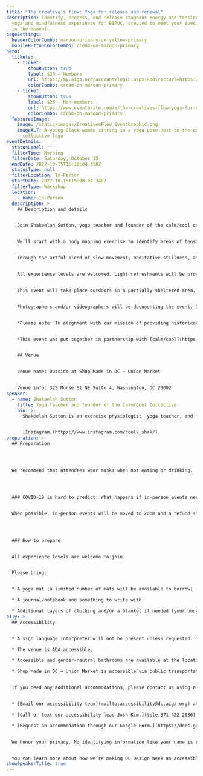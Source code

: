 ```yaml
---
title: "The creative’s flow: Yoga for release and renewal"
description: Identify, process, and release stagnant energy and tension with a
  yoga and mindfulness experience for BIPOC, created to meet your specific needs
  in the moment.
pageSettings:
  headerColorCombo: maroon-primary-on-yellow-primary
  mobileButtonColorCombo: cream-on-maroon-primary
hero:
  tickets:
    - ticket:
        showButton: true
        label: $20 — Members
        url: https://my.aiga.org/account/login.aspx?RedirectUrl=https://ikit.aiga.org/ikit_national_util/ikit-national-util-sso-redirect/?state=https%3A%2F%2Fdc.aiga.org%2Fevent%2Fthe-creatives-flow-yoga-for-release-and-renewal%2F%3Fredirect_source%3Deventbrite_register
        colorCombo: cream-on-maroon-primary
    - ticket:
        showButton: true
        label: $25 — Non-members
        url: https://www.eventbrite.com/e/the-creatives-flow-yoga-for-release-and-renewal-tickets-425439981437
        colorCombo: cream-on-maroon-primary
  featuredImage:
    image: /static/images/CreativesFlow_EventGraphic.png
    imageALT: A young Black woman sitting in a yoga pose next to the calm and cool
      collective logo
eventDetails:
  statusLabel: ""
  filterTime: Morning
  filterDate: Saturday, October 15
  endDate: 2022-10-15T16:30:04.358Z
  statusType: null
  filterLocation: In-Person
  startDate: 2022-10-15T15:00:04.348Z
  filterType: Workshop
  location:
    - name: In-Person
  description: >-
    ## Description and details


    Join Shakeelah Sutton, yoga teacher and founder of the calm/cool collective, in co-creating a yoga and relaxation experience designed to meet your specific needs in the moment. 


    We’ll start with a body mapping exercise to identify areas of tension, which will then be used to create a yoga flow that addresses everyone’s individual and collective need for release and relaxation.


    Through the artful blend of slow movement, meditative stillness, and intentional breathing, you can expect to leave feeling deeply restored with a greater sense of awareness, clarity, and creativity. 


    All experience levels are welcomed. Light refreshments will be provided.


    This event will take place outdoors in a partially sheltered area. Please dress in weather-appropriate, comfortable attire.


    Photographers and/or videographers will be documenting the event. If you wish to opt-out of being photographed, please notify the event organizers upon check-in.


    *Please note: In alignment with our mission of providing historically underrepresented communities with access to holistic wellness, this event creates space for those who identify as BIPOC (Black, Indigenous, and people of color). While we will never deny anyone access to our event, if you do not identify as BIPOC, we kindly ask that you save space for those who are.*


    *This event was put together in partnership with [calm/cool](https://www.calmcool.co/) collective and was made possible by our sponsor [Shop Made in DC](https://www.shopmadeindc.com/).*


    ## Venue


    Venue name: Outside at Shop Made in DC – Union Market


    Venue info: 325 Morse St NE Suite 4, Washington, DC 20002
speaker:
  - name: Shakeelah Sutton
    title: Yoga Teacher and founder of the Calm/Cool Collective
    bio: >-
      Shakeelah Sutton is an exercise physiologist, yoga teacher, and founder of the calm/cool collective. She works to inspire others to heal from stress and trauma by using wellness practices as a catalyst for self-love and healing.


      [Instagram](https://www.instagram.com/cool\_shak/)
preparation: >-
  ## Preparation




  We recommend that attendees wear masks when not eating or drinking.




  ### COVID-19 is hard to predict: What happens if in-person events need to be canceled?


  When possible, in-person events will be moved to Zoom and a refund should not be expected. If an event is canceled in its entirety, a refund will be issued. In either scenario you will be notified immediately.




  ### How to prepare


  All experience levels are welcome to join.


  Please bring:


  * A yoga mat (a limited number of mats will be available to borrow)

  * A journal/notebook and something to write with

  * Additional layers of clothing and/or a blanket if needed (your body temperature may drop during extended periods of stillness)
a11y: >-
  ## Accessibility


  * A sign language interpreter will not be present unless requested. If requested, we will do our best to employ a sign language interpreter for the event.

  * The venue is ADA accessible.

  * Accessible and gender-neutral bathrooms are available at the location.

  * Shop Made in DC – Union Market is accessible via public transportation. The closest metro station is NoMa-Gallaudet U New York Ave. Parking options are limited.


  If you need any additional accommodations, please contact us using a method that works best for you:


  * [Email our accessibility team](mailto:accessibility@dc.aiga.org) at accessibility@dc.aiga.org.

  * [Call or text our accessibility lead Josh Kim.](tele:571-422-2656)

  * [Request an accommodation through our Google Form.](https://docs.google.com/forms/d/e/1FAIpQLSe2l-FrPiSaZxPjIAOUadYn3axaz6SyloV42CWg-HF65TTy1w/viewform)


  We honor your privacy. No identifying information like your name is required to request an accommodation, and all details will be deleted once completed.


  You can learn more about how we’re making DC Design Week an accessible experience by visiting our [accessibility statement](/accessibility/).
showSpeakerTitle: true
---
```

